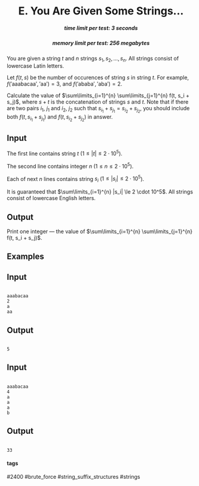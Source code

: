 <h1 style='text-align: center;'> E. You Are Given Some Strings...</h1>

<h5 style='text-align: center;'>time limit per test: 3 seconds</h5>
<h5 style='text-align: center;'>memory limit per test: 256 megabytes</h5>

You are given a string $t$ and $n$ strings $s_1, s_2, \dots, s_n$. All strings consist of lowercase Latin letters.

Let $f(t, s)$ be the number of occurences of string $s$ in string $t$. For example, $f('\text{aaabacaa}', '\text{aa}') = 3$, and $f('\text{ababa}', '\text{aba}') = 2$.

Calculate the value of $\sum\limits_{i=1}^{n} \sum\limits_{j=1}^{n} f(t, s_i + s_j)$, where $s + t$ is the concatenation of strings $s$ and $t$. Note that if there are two pairs $i_1$, $j_1$ and $i_2$, $j_2$ such that $s_{i_1} + s_{j_1} = s_{i_2} + s_{j_2}$, you should include both $f(t, s_{i_1} + s_{j_1})$ and $f(t, s_{i_2} + s_{j_2})$ in answer.

## Input

The first line contains string $t$ ($1 \le |t| \le 2 \cdot 10^5$).

The second line contains integer $n$ ($1 \le n \le 2 \cdot 10^5$).

Each of next $n$ lines contains string $s_i$ ($1 \le |s_i| \le 2 \cdot 10^5$).

It is guaranteed that $\sum\limits_{i=1}^{n} |s_i| \le 2 \cdot 10^5$. All strings consist of lowercase English letters.

## Output

Print one integer — the value of $\sum\limits_{i=1}^{n} \sum\limits_{j=1}^{n} f(t, s_i + s_j)$.

## Examples

## Input


```

aaabacaa
2
a
aa

```
## Output


```

5

```
## Input


```

aaabacaa
4
a
a
a
b

```
## Output


```

33

```


#### tags 

#2400 #brute_force #string_suffix_structures #strings 